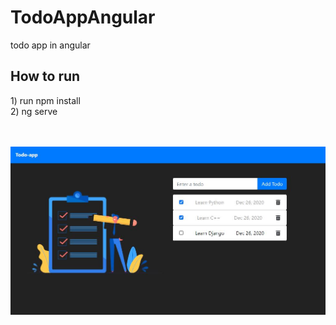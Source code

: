 # TodoAppAngular
todo app in angular

<h2>How to run</h2>
1) run npm install<br>
2) ng serve

<br><br>
![preview](https://github.com/mohsinogen/TodoAppAngular/blob/main/src/assets/example.JPG)
